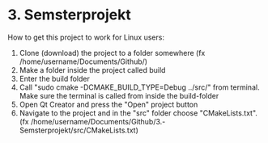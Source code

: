 # 3. Semsterprojekt
How to get this project to work for Linux users:

1. Clone (download) the project to a folder somewhere (fx /home/username/Documents/Github/)
2. Make a folder inside the project called build
3. Enter the build folder
3. Call "sudo cmake -DCMAKE_BUILD_TYPE=Debug ../src/" from terminal. Make sure the terminal is called from inside the build-folder
4. Open Qt Creator and press the "Open" project button
5. Navigate to the project and in the "src" folder choose "CMakeLists.txt". (fx /home/username/Documents/Github/3.-Semsterprojekt/src/CMakeLists.txt)

